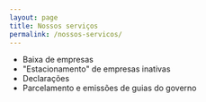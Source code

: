 ```yaml
---
layout: page
title: Nossos serviços
permalink: /nossos-servicos/
---
```


* Baixa de empresas
* "Estacionamento" de empresas inativas
* Declarações
* Parcelamento e emissões de guias do governo